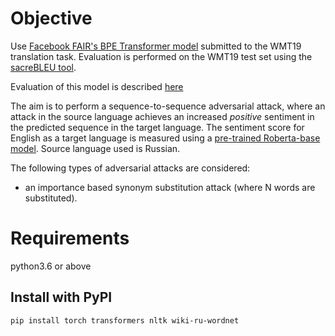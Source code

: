 # Objective

Use [Facebook FAIR's BPE Transformer model](https://huggingface.co/facebook/wmt19-de-en) submitted to the WMT19 translation task.
Evaluation is performed on the WMT19 test set using the [sacreBLEU tool](https://github.com/mjpost/sacreBLEU).

Evaluation of this model is described [here](https://github.com/rainavyas/NMTFAIRWMT19/blob/main/README.md)

The aim is to perform a sequence-to-sequence adversarial attack, where an attack in the source language achieves an increased _positive_ sentiment in the predicted sequence in the target language. The sentiment score for English as a target language is measured using a [pre-trained Roberta-base model](https://huggingface.co/cardiffnlp/twitter-roberta-base-sentiment). Source language used is Russian.

The following types of adversarial attacks are considered:

- an importance based synonym substitution attack (where N words are substituted).

# Requirements

python3.6 or above

## Install with PyPI
`pip install torch transformers nltk wiki-ru-wordnet`

